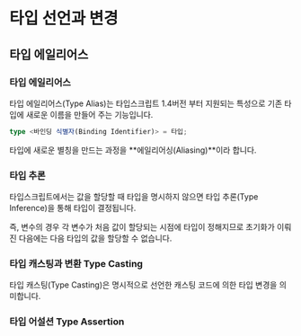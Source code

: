 # 타입 선언과 변경

## 타입 에일리어스

### 타입 에일리어스

 타입 에일리어스\(Type Alias\)는 타입스크립트 1.4버전 부터 지원되는 특성으로 기존 타입에 새로운 이름을 만들어 주는 기능입니다. 

```typescript
type <바인딩 식별자(Binding Identifier)> = 타입;
```

 타입에 새로운 별칭을 만드는 과정을 **에일리어싱\(Aliasing\)**이라 합니다. 



### 타입 추론 

 타입스크립트에서는 값을 할당할 때 타입을 명시하지 않으면 타입 추론\(Type Inference\)을 통해 타입이 결정됩니다. 

 즉, 변수의 경우 각 변수가 처음 값이 할당되는 시점에 타입이 정해지므로 초기화가 이뤄진 다음에는 다음 타입의 값을 할당할 수 없습니다. 



### 타입 캐스팅과 변환 Type Casting

 타입 캐스팅\(Type Casting\)은 명시적으로 선언한 캐스팅 코드에 의한 타입 변경을 의미합니다. 



### 타입 어설션 Type Assertion





